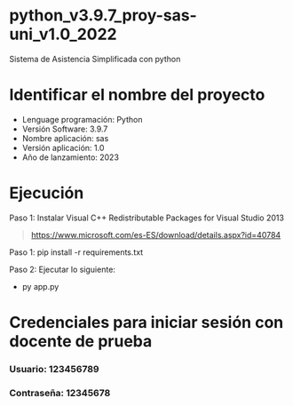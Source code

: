 # python_v3.9.7_proy-sas-uni_v1.0_2022
Sistema de Asistencia Simplificada con python

# Identificar el nombre del proyecto
* Lenguage programación: Python
* Versión Software: 3.9.7
* Nombre aplicación: sas
* Versión aplicación: 1.0
* Año de lanzamiento: 2023

# Ejecución
Paso 1: Instalar Visual C++ Redistributable Packages for Visual Studio 2013
> https://www.microsoft.com/es-ES/download/details.aspx?id=40784

Paso 1: pip install -r requirements.txt

Paso 2: Ejecutar lo siguiente:
* py app.py

# Credenciales para iniciar sesión con docente de prueba
### Usuario: 123456789
### Contraseña: 12345678
